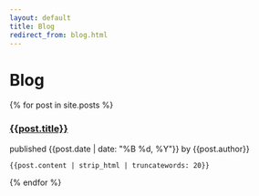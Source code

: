 ```yaml
---
layout: default
title: Blog
redirect_from: blog.html
---
```


<h1 class="blog">Blog</h1>

{% for post in site.posts %}
<article class="post">
  <h3>
    <a href="{{ post.url }}">{{post.title}}</a>
  </h3>
  <p class="post__meta">
    published {{post.date | date: "%B %d, %Y"}} by <span class="post__author">{{post.author}}</span>
  </p>

    {{post.content | strip_html | truncatewords: 20}}

</article>

{% endfor %}
